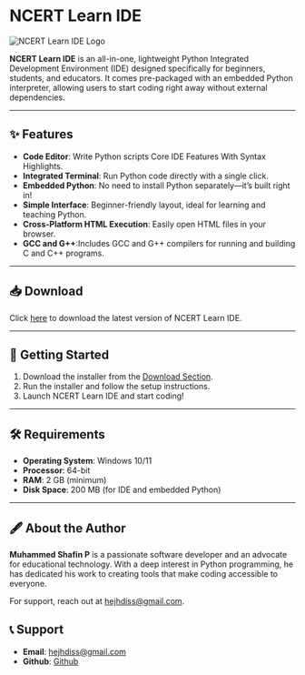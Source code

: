 # NCERT Learn IDE

![NCERT Learn IDE Logo](./logo.ico "NCERT Learn IDE Logo")

**NCERT Learn IDE** is an all-in-one, lightweight Python Integrated Development Environment (IDE) designed specifically for beginners, students, and educators. It comes pre-packaged with an embedded Python interpreter, allowing users to start coding right away without external dependencies.

---

## ✨ Features

- **Code Editor**: Write Python scripts Core IDE Features With Syntax Highlights.
- **Integrated Terminal**: Run Python code directly with a single click.
- **Embedded Python**: No need to install Python separately—it’s built right in!
- **Simple Interface**: Beginner-friendly layout, ideal for learning and teaching Python.
- **Cross-Platform HTML Execution**: Easily open HTML files in your browser.
- **GCC and G++**:Includes GCC and G++ compilers for running and building C and C++ programs.

---

## 📥 Download

Click [here](https://hejhdiss.github.io/ncert-learn-ide-website) to download the latest version of NCERT Learn IDE.

---

## 🚀 Getting Started

1. Download the installer from the [Download Section](https://hejhdiss.github.io/ncert-learn-ide-website ).
2. Run the installer and follow the setup instructions.
3. Launch NCERT Learn IDE and start coding!

---

## 🛠 Requirements

- **Operating System**: Windows 10/11
- **Processor**: 64-bit
- **RAM**: 2 GB (minimum)
- **Disk Space**: 200 MB (for IDE and embedded Python)

---

## 🖋 About the Author

**Muhammed Shafin P** is a passionate software developer and an advocate for educational technology. With a deep interest in Python programming, he has dedicated his work to creating tools that make coding accessible to everyone.

For support, reach out at [hejhdiss@gmail.com](mailto:hejhdiss@gmail.com).

## 📞 Support

- **Email**: [hejhdiss@gmail.com](hejhdiss@gmail.com)
- **Github**: [Github](https://github.com/hejhdiss/ncert-learn-ide)











